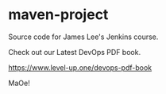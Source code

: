 # maven-project
Source code for James Lee's Jenkins course.

Check out our Latest DevOps PDF book.

https://www.level-up.one/devops-pdf-book

MaOe!
